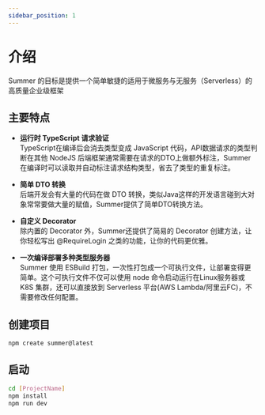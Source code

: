 ```yaml
---
sidebar_position: 1
---
```


# 介绍

Summer 的目标是提供一个简单敏捷的适用于微服务与无服务（Serverless）的高质量企业级框架

## 主要特点

- **运行时 TypeScript 请求验证**<br/>
  TypeScript在编译后会消去类型变成 JavaScript 代码，API数据请求的类型判断在其他 NodeJS 后端框架通常需要在请求的DTO上做额外标注，Summer在编译时可以读取并自动标注请求结构类型，省去了类型的重复标注。

- **简单 DTO 转换**<br/>
  后端开发会有大量的代码在做 DTO 转换，类似Java这样的开发语言碰到大对象常常要做大量的赋值，Summer提供了简单DTO转换方法。

- **自定义 Decorator**<br/>
  除内置的 Decorator 外，Summer还提供了简易的 Decorator 创建方法，让你轻松写出 @RequireLogin 之类的功能，让你的代码更优雅。

- **一次编译部署多种类型服务器**<br/>
  Summer 使用 ESBuild 打包，一次性打包成一个可执行文件，让部署变得更简单。这个可执行文件不仅可以使用 node 命令启动运行在Linux服务器或 K8S 集群，还可以直接放到 Serverless 平台(AWS Lambda/阿里云FC)，不需要修改任何配置。

## 创建项目

```bash
npm create summer@latest
```

## 启动

```bash
cd [ProjectName]
npm install
npm run dev
```
